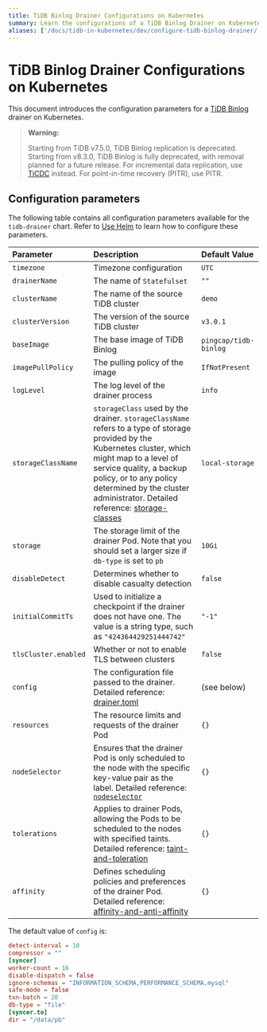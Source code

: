 ```yaml
---
title: TiDB Binlog Drainer Configurations on Kubernetes
summary: Learn the configurations of a TiDB Binlog Drainer on Kubernetes.
aliases: ['/docs/tidb-in-kubernetes/dev/configure-tidb-binlog-drainer/']
---
```


# TiDB Binlog Drainer Configurations on Kubernetes

This document introduces the configuration parameters for a [TiDB Binlog](deploy-tidb-binlog.md) drainer on Kubernetes.

> **Warning:**
>
> Starting from TiDB v7.5.0, TiDB Binlog replication is deprecated. Starting from v8.3.0, TiDB Binlog is fully deprecated, with removal planned for a future release. For incremental data replication, use [TiCDC](deploy-ticdc.md) instead. For point-in-time recovery (PITR), use PITR.

## Configuration parameters

The following table contains all configuration parameters available for the `tidb-drainer` chart. Refer to [Use Helm](tidb-toolkit.md#use-helm) to learn how to configure these parameters.

| Parameter | Description | Default Value |
| :----- | :---- | :----- |
| `timezone` | Timezone configuration | `UTC` |
| `drainerName` | The name of `Statefulset` | `""` |
| `clusterName` | The name of the source TiDB cluster | `demo` |
| `clusterVersion` | The version of the source TiDB cluster | `v3.0.1` |
| `baseImage` | The base image of TiDB Binlog | `pingcap/tidb-binlog` |
| `imagePullPolicy` | The pulling policy of the image | `IfNotPresent` |
| `logLevel` | The log level of the drainer process | `info` |
| `storageClassName` | `storageClass` used by the drainer. `storageClassName` refers to a type of storage provided by the Kubernetes cluster, which might map to a level of service quality, a backup policy, or to any policy determined by the cluster administrator. Detailed reference: [storage-classes](https://kubernetes.io/docs/concepts/storage/storage-classes) | `local-storage` |
| `storage` | The storage limit of the drainer Pod. Note that you should set a larger size if `db-type` is set to `pb` | `10Gi` |
| `disableDetect` |  Determines whether to disable casualty detection | `false` |
| `initialCommitTs` |  Used to initialize a checkpoint if the drainer does not have one. The value is a string type, such as `"424364429251444742"` | `"-1"` |
| `tlsCluster.enabled` | Whether or not to enable TLS between clusters | `false` |
| `config` | The configuration file passed to the drainer. Detailed reference: [drainer.toml](https://github.com/pingcap/tidb-binlog/blob/master/cmd/drainer/drainer.toml) | (see below) |
| `resources` | The resource limits and requests of the drainer Pod | `{}` |
| `nodeSelector` | Ensures that the drainer Pod is only scheduled to the node with the specific key-value pair as the label. Detailed reference: [`nodeselector`](https://kubernetes.io/docs/concepts/scheduling-eviction/assign-pod-node/#nodeselector) | `{}` |
| `tolerations` | Applies to drainer Pods, allowing the Pods to be scheduled to the nodes with specified taints. Detailed reference: [taint-and-toleration](https://kubernetes.io/docs/concepts/configuration/taint-and-toleration) | `{}` |
| `affinity` | Defines scheduling policies and preferences of the drainer Pod. Detailed reference: [affinity-and-anti-affinity](https://kubernetes.io/docs/concepts/scheduling-eviction/assign-pod-node/#affinity-and-anti-affinity) | `{}` |

The default value of `config` is:

```toml
detect-interval = 10
compressor = ""
[syncer]
worker-count = 16
disable-dispatch = false
ignore-schemas = "INFORMATION_SCHEMA,PERFORMANCE_SCHEMA,mysql"
safe-mode = false
txn-batch = 20
db-type = "file"
[syncer.to]
dir = "/data/pb"
```
